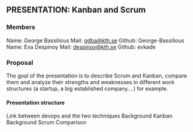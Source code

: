 ## PRESENTATION:  Kanban and Scrum

### Members
Name: George Bassilious
Mail: gdba@kth.se
Github: George-Bassilious
Name: Eva Despinoy
Mail: despinoy@kth.se
Github: evkade

### Proposal
The goal of the presentation is to describe Scrum and Kanban, compare them and analyze their strengths and weaknesses in different work structures (a startup, a big established company….) for example.

#### Presentation structure

Link between devops and the two techniques 
Background Kanban
Background Scrum
Comparison
